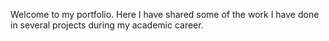 Welcome to my portfolio. Here I have shared some of the work I have done in several projects during my academic career. 
